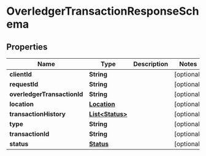 

# OverledgerTransactionResponseSchema


## Properties

Name | Type | Description | Notes
------------ | ------------- | ------------- | -------------
**clientId** | **String** |  |  [optional]
**requestId** | **String** |  |  [optional]
**overledgerTransactionId** | **String** |  |  [optional]
**location** | [**Location**](Location.md) |  |  [optional]
**transactionHistory** | [**List&lt;Status&gt;**](Status.md) |  |  [optional]
**type** | **String** |  |  [optional]
**transactionId** | **String** |  |  [optional]
**status** | [**Status**](Status.md) |  |  [optional]



